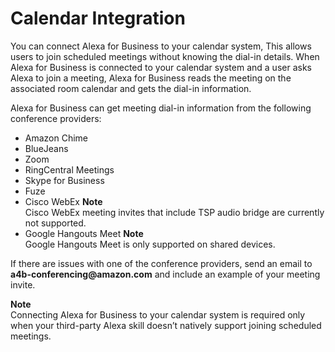 # Calendar Integration<a name="calendar-integration"></a>

You can connect Alexa for Business to your calendar system, This allows users to join scheduled meetings without knowing the dial\-in details\. When Alexa for Business is connected to your calendar system and a user asks Alexa to join a meeting, Alexa for Business reads the meeting on the associated room calendar and gets the dial\-in information\. 

Alexa for Business can get meeting dial\-in information from the following conference providers:
+ Amazon Chime
+ BlueJeans
+ Zoom
+ RingCentral Meetings
+ Skype for Business
+ Fuze
+ Cisco WebEx
**Note**  
Cisco WebEx meeting invites that include TSP audio bridge are currently not supported\.
+ Google Hangouts Meet
**Note**  
Google Hangouts Meet is only supported on shared devices\.

If there are issues with one of the conference providers, send an email to **a4b\-conferencing@amazon\.com** and include an example of your meeting invite\. 

**Note**  
Connecting Alexa for Business to your calendar system is required only when your third\-party Alexa skill doesn’t natively support joining scheduled meetings\.